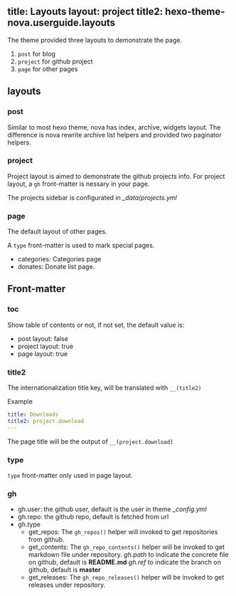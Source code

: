 title: Layouts
layout: project
title2: hexo-theme-nova.userguide.layouts
---
The theme provided three layouts to demonstrate the page.

 1. `post` for blog
 2. `project` for github project
 3. `page` for other pages

## layouts ##
### post
Similar to most hexo theme, nova has index, archive, widgets layout. The difference is nova rewrite archive list helpers and provided two paginator helpers.

### project
Project layout is aimed to demonstrate the github projects info. For project layout, a `gh` front-matter is nessary in your page.

The projects sidebar is configurated in <var>_data</var>/<var>projects.yml</var>

### page

The default layout of other pages.

A `type` front-matter is used to mark special pages.

- categories: Categories page
- donates: Donate list page.

## Front-matter
### toc
Show table of contents or not, if not set, the default value is:
 - post layout: false
 - project layout: true
 - page layout: true
 
### title2
The internationalization title key, will be translated with `__(title2)`

Example
```yml
title: Downloads
title2: project.download
---
```

The page title will be the output of `__(project.download)`

### type
`type` front-matter only used in page layout.

### gh
- gh.user: the github user, default is the user in theme <var>_config.yml</var>
- gh.repo: the github repo, default is fetched from url
- gh.type 
    - get_repos: The `gh_repos()` helper will invoked to get repositories from github. 
    - get_contents: The `gh_repo_contents()` helper will be invoked to get markdown file under repository.
    <var>gh.path</var> to indicate the concrete file on github, default is **README.md**
    <var>gh.ref</var> to indicate the branch on github, default is **master**
    - get_releases: The `gh_repo_releases()` helper will be invoked to get releases under repository.
    



